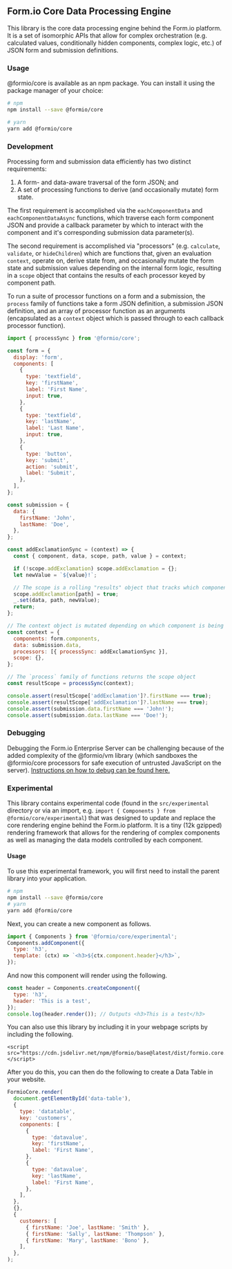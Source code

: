 ## Form.io Core Data Processing Engine

This library is the core data processing engine behind the Form.io platform. It is a set of isomorphic APIs that allow for complex orchestration (e.g. calculated values, conditionally hidden components, complex logic, etc.) of JSON form and submission definitions.

### Usage

@formio/core is available as an npm package. You can install it using the package manager of your choice:

```bash
# npm
npm install --save @formio/core

# yarn
yarn add @formio/core
```

### Development

Processing form and submission data efficiently has two distinct requirements:

1. A form- and data-aware traversal of the form JSON; and
2. A set of processing functions to derive (and occasionally mutate) form state.

The first requirement is accomplished via the `eachComponentData` and `eachComponentDataAsync` functions, which traverse each form component JSON and provide a callback parameter by which to interact with the component and it's corresponding submission data parameter(s).

The second requirement is accomplished via "processors" (e.g. `calculate`, `validate`, or `hideChildren`) which are functions that, given an evaluation `context`, operate on, derive state from, and occasionally mutate the form state and submission values depending on the internal form logic, resulting in a `scope` object that contains the results of each processor keyed by component path.

To run a suite of processor functions on a form and a submission, the `process` family of functions take a form JSON definition, a submission JSON definition, and an array of processor function as an arguments (encapsulated as a `context` object which is passed through to each callback processor function).

```js
import { processSync } from '@formio/core';

const form = {
  display: 'form',
  components: [
    {
      type: 'textfield',
      key: 'firstName',
      label: 'First Name',
      input: true,
    },
    {
      type: 'textfield',
      key: 'lastName',
      label: 'Last Name',
      input: true,
    },
    {
      type: 'button',
      key: 'submit',
      action: 'submit',
      label: 'Submit',
    },
  ],
};

const submission = {
  data: {
    firstName: 'John',
    lastName: 'Doe',
  },
};

const addExclamationSync = (context) => {
  const { component, data, scope, path, value } = context;

  if (!scope.addExclamation) scope.addExclamation = {};
  let newValue = `${value}!`;

  // The scope is a rolling "results" object that tracks which components have been operated on by which processor functions
  scope.addExclamation[path] = true;
  _.set(data, path, newValue);
  return;
};

// The context object is mutated depending on which component is being processed; after `processSync` it will contain the processed components and data
const context = {
  components: form.components,
  data: submission.data,
  processors: [{ processSync: addExclamationSync }],
  scope: {},
};

// The `process` family of functions returns the scope object
const resultScope = processSync(context);

console.assert(resultScope['addExclamation']?.firstName === true);
console.assert(resultScope['addExclamation']?.lastName === true);
console.assert(submission.data.firstName === 'John!');
console.assert(submission.data.lastName === 'Doe!');
```

### Debugging

Debugging the Form.io Enterprise Server can be challenging because of the added complexity of the @formio/vm library (which sandboxes the @formio/core processors for safe execution of untrusted JavaScript on the server). [Instructions on how to debug can be found here.](https://formio.atlassian.net/wiki/spaces/SD/pages/184025089/Debugging+formio+core)

### Experimental

This library contains experimental code (found in the `src/experimental` directory or via an import, e.g. `import { Components } from @formio/core/experimental`) that was designed to update and replace the core rendering engine behind the Form.io platform. It is a tiny (12k gzipped) rendering framework that allows for the rendering of complex components as well as managing the data models controlled by each component.

#### Usage

To use this experimental framework, you will first need to install the parent library into your application.

```bash
# npm
npm install --save @formio/core
# yarn
yarn add @formio/core
```

Next, you can create a new component as follows.

```js
import { Components } from '@formio/core/experimental';
Components.addComponent({
  type: 'h3',
  template: (ctx) => `<h3>${ctx.component.header}</h3>`,
});
```

And now this component will render using the following.

```js
const header = Components.createComponent({
  type: 'h3',
  header: 'This is a test',
});
console.log(header.render()); // Outputs <h3>This is a test</h3>
```

You can also use this library by including it in your webpage scripts by including the following.

```
<script src="https://cdn.jsdelivr.net/npm/@formio/base@latest/dist/formio.core.min.js"></script>
```

After you do this, you can then do the following to create a Data Table in your website.

```js
FormioCore.render(
  document.getElementById('data-table'),
  {
    type: 'datatable',
    key: 'customers',
    components: [
      {
        type: 'datavalue',
        key: 'firstName',
        label: 'First Name',
      },
      {
        type: 'datavalue',
        key: 'lastName',
        label: 'First Name',
      },
    ],
  },
  {},
  {
    customers: [
      { firstName: 'Joe', lastName: 'Smith' },
      { firstName: 'Sally', lastName: 'Thompson' },
      { firstName: 'Mary', lastName: 'Bono' },
    ],
  },
);
```